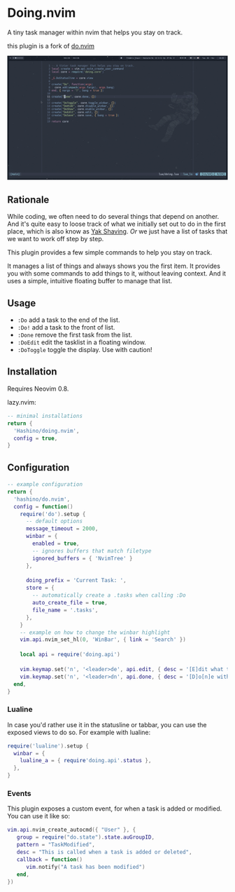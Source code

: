 # Doing.nvim

A tiny task manager within nvim that helps you stay on track.

this plugin is a fork of [do.nvim](https://github.com/nocksock/do.nvim)

![doing](https://raw.githubusercontent.com/Hashino/doing.nvim/main/demo/demo.gif)

## Rationale

While coding, we often need to do several things that depend on another.
And it's quite easy to loose track of what we initially set out to do in the first place, which is also know as [Yak Shaving](https://en.wiktionary.org/wiki/yak_shaving).
_Or_ we just have a list of tasks that we want to work off step by step.

This plugin provides a few simple commands to help you stay on track.

It manages a list of things and always shows you the first item.
It provides you with some commands to add things to it, without leaving context.
And it uses a simple, intuitive floating buffer to manage that list.

## Usage

-  `:Do` add a task to the end of the list.
-  `:Do!` add a task to the front of list.
-  `:Done` remove the first task from the list.
-  `:DoEdit` edit the tasklist in a floating window.
-  `:DoToggle` toggle the display. Use with caution!

## Installation

 Requires Neovim 0.8.

lazy.nvim:

```lua
-- minimal installations
return {
  'Hashino/doing.nvim',
  config = true,
}
```

## Configuration

``` lua
-- example configuration
return {
  'hashino/do.nvim',
  config = function()
    require('do').setup {
      -- default options
      message_timeout = 2000,
      winbar = { 
        enabled = true,
        -- ignores buffers that match filetype
        ignored_buffers = { 'NvimTree' }
      },

      doing_prefix = 'Current Task: ',
      store = {
        -- automatically create a .tasks when calling :Do
        auto_create_file = true, 
        file_name = '.tasks',
      },
    }
    -- example on how to change the winbar highlight
    vim.api.nvim_set_hl(0, 'WinBar', { link = 'Search' })

    local api = require('doing.api')

    vim.keymap.set('n', '<leader>de', api.edit, { desc = '[E]dit what tasks you`re [D]oing' })
    vim.keymap.set('n', '<leader>dn', api.done, { desc = '[D]o[n]e with current task' })
  end,
}
```

### Lualine

In case you'd rather use it in the statusline or tabbar, you can use the exposed
views to do so. For example with lualine:

```lua
require('lualine').setup {
  winbar = {
    lualine_a = { require'doing.api'.status },
  },
}
```

### Events

This plugin exposes a custom event, for when a task is added or modified. You can use it like so:

```lua
vim.api.nvim_create_autocmd({ "User" }, {
   group = require("do.state").state.auGroupID,
   pattern = "TaskModified",
   desc = "This is called when a task is added or deleted",
   callback = function()
      vim.notify("A task has been modified")
   end,
})
```

